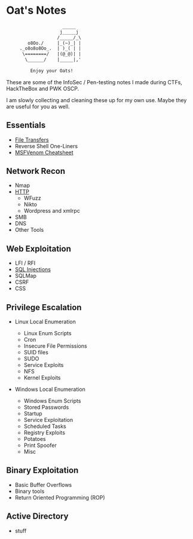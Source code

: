 # Oat's Notes

```default
                     _____           
                    j_____j          
                   /_____/_\         
        o8Oo./     |_(~)_| |         
     ._o8o8o8Oo_.  | )_( | |         
      \========/   |(@_@)| |         
       \______/    |_____|,'     
                                     
         Enjoy your Oats!            
```

These are some of the InfoSec / Pen-testing notes I made during CTFs, HackTheBox and PWK OSCP.

I am slowly collecting and cleaning these up for my own use. Maybe they are useful for you as well.

## Essentials

- [File Transfers](./file_transfers.md)
- Reverse Shell One-Liners
- [MSFVenom Cheatsheet](./msfvenom_cheatsheet.md)

## Network Recon
- Nmap
- [HTTP](./network_recon/http.md)
    - WFuzz
    - Nikto
    - Wordpress and xmlrpc
- SMB
- DNS
- Other Tools

## Web Exploitation
- LFI / RFI
- [SQL Injections](./web_exploitation/sql_injection.md)
- SQLMap
- CSRF
- CSS

## Privilege Escalation
- Linux Local Enumeration
  - Linux Enum Scripts
  - Cron
  - Insecure File Permissions
  - SUID files
  - SUDO
  - Service Exploits
  - NFS
  - Kernel Exploits

- Windows Local Enumeration
  - Windows Enum Scripts
  - Stored Passwords
  - Startup
  - Service Exploitation
  - Scheduled Tasks
  - Registry Exploits
  - Potatoes
  - Print Spoofer
  - Misc

## Binary Exploitation

- Basic Buffer Overflows
- Binary tools
- Return Oriented Programming (ROP)


## Active Directory

- stuff
